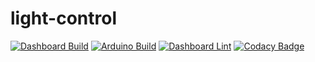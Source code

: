 # light-control

[![Dashboard Build](https://github.com/GHOSCHT/light-control/workflows/Dashboard%20Build/badge.svg)](https://github.com/GHOSCHT/light-control/actions?query=workflow%3A%22Dashboard+Build%22)
[![Arduino Build](https://github.com/GHOSCHT/light-control/workflows/Arduino%20Build/badge.svg)](https://github.com/GHOSCHT/light-control/actions?query=workflow%3A%22Arduino+Build%22)
[![Dashboard Lint](https://github.com/GHOSCHT/light-control/workflows/Dashboard%20Lint/badge.svg)](https://github.com/GHOSCHT/light-control/actions?query=workflow%3A%22Dashboard+Lint%22)
[![Codacy Badge](https://app.codacy.com/project/badge/Grade/a9b402f8172d416db53b7dd282133094)](https://www.codacy.com/manual/GHOSCHT/light-control?utm_source=github.com&amp;utm_medium=referral&amp;utm_content=GHOSCHT/light-control&amp;utm_campaign=Badge_Grade)

